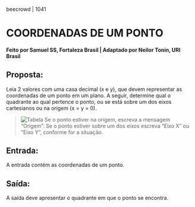 beecrowd | 1041
# COORDENADAS DE UM PONTO
#### Feito por Samuel SS, Fortaleza  Brasil | Adaptado por Neilor Tonin, URI  Brasil

## Proposta:
Leia 2 valores com uma casa decimal (x e y), que devem representar as coordenadas de um ponto em um plano. A seguir, determine qual o quadrante ao qual pertence o ponto, ou se está sobre um dos eixos cartesianos ou na origem (x = y = 0).
>![Tabela](https://resources.beecrowd.com.br/gallery/images/problems/UOJ_1041.png)
>Se o ponto estiver na origem, escreva a mensagem “Origem”. Se o ponto estiver sobre um dos eixos escreva “Eixo X” ou “Eixo Y”, conforme for a situação.


## Entrada:
A entrada contém as coordenadas de um ponto.

## Saída:
A saída deve apresentar o quadrante em que o ponto se encontra.
